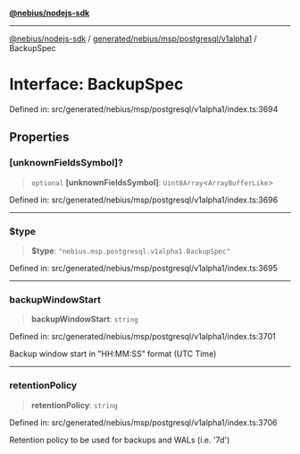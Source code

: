 [**@nebius/nodejs-sdk**](../../../../../../README.md)

***

[@nebius/nodejs-sdk](../../../../../../README.md) / [generated/nebius/msp/postgresql/v1alpha1](../README.md) / BackupSpec

# Interface: BackupSpec

Defined in: src/generated/nebius/msp/postgresql/v1alpha1/index.ts:3694

## Properties

### \[unknownFieldsSymbol\]?

> `optional` **\[unknownFieldsSymbol\]**: `Uint8Array`\<`ArrayBufferLike`\>

Defined in: src/generated/nebius/msp/postgresql/v1alpha1/index.ts:3696

***

### $type

> **$type**: `"nebius.msp.postgresql.v1alpha1.BackupSpec"`

Defined in: src/generated/nebius/msp/postgresql/v1alpha1/index.ts:3695

***

### backupWindowStart

> **backupWindowStart**: `string`

Defined in: src/generated/nebius/msp/postgresql/v1alpha1/index.ts:3701

Backup window start in "HH:MM:SS" format (UTC Time)

***

### retentionPolicy

> **retentionPolicy**: `string`

Defined in: src/generated/nebius/msp/postgresql/v1alpha1/index.ts:3706

Retention policy to be used for backups and WALs (i.e. '7d')
